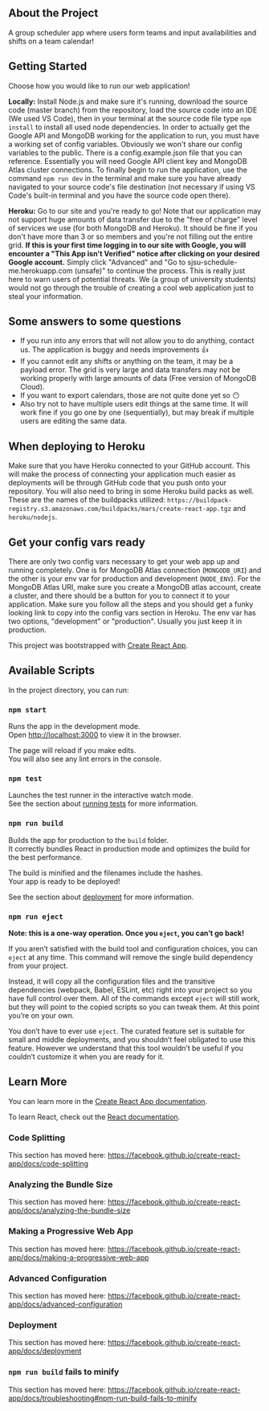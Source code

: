 ## About the Project

A group scheduler app where users form teams and input availabilities and shifts on a team calendar!

## Getting Started

Choose how you would like to run our web application!

<b>Locally:</b> Install Node.js and make sure it's running, download the source code (master branch) from the repository, load the source code into an IDE (We used VS Code), then in your terminal at the source code file type `npm install` to install all used node dependencies. In order to actually get the Google API and MongoDB working for the application to run, you must have a working set of config variables. Obviously we won't share our config variables to the public. There is a config.example.json file that you can reference. Essentially you will need Google API client key and MongoDB Atlas cluster connections. To finally begin to run the application, use the command `npm run dev` in the terminal and make sure you have already navigated to your source code's file destination (not necessary if using VS Code's built-in terminal and you have the source code open there).

<b>Heroku:</b> Go to our site and you're ready to go! Note that our application may not support huge amounts of data transfer due to the "free of charge" level of services we use (for both MongoDB and Heroku). It should be fine if you don't have more than 3 or so members and you're not filling out the entire grid. <b>If this is your first time logging in to our site with Google, you will encounter a "This App isn't Verified" notice after clicking on your desired Google account.</b> Simply click "Advanced" and "Go to sjsu-schedule-me.herokuapp.com (unsafe)" to continue the process. This is really just here to warn users of potential threats. We (a group of university students) would not go through the trouble of creating a cool web application just to steal your information. 

## Some answers to some questions
- If you run into any errors that will not allow you to do anything, contact us. The application is buggy and needs improvements 👍
- If you cannot edit any shifts or anything on the team, it may be a payload error. The grid is very large and data transfers may not be working properly with large amounts of data (Free version of MongoDB Cloud).
- If you want to export calendars, those are not quite done yet so 😶
- Also try not to have multiple users edit things at the same time. It will work fine if you go one by one (sequentially), but may break if multiple users are editing the same data.

## When deploying to Heroku

Make sure that you have Heroku connected to your GitHub account. This will make the process of connecting your application much easier as deployments will be through GitHub code that you push onto your repository. You will also need to bring in some Heroku build packs as well. These are the names of the buildpacks utilized: `https://buildpack-registry.s3.amazonaws.com/buildpacks/mars/create-react-app.tgz` and `heroku/nodejs`.

## Get your config vars ready
There are only two config vars necessary to get your web app up and running completely. One is for MongoDB Atlas connection (`MONGODB_URI`) and the other is your env var for production and development (`NODE_ENV`). For the MongoDB Atlas URI, make sure you create a MongoDB atlas account, create a cluster, and there should be a button for you to connect it to your application. Make sure you follow all the steps and you should get a funky looking link to copy into the config vars section in Heroku. The env var has two options, "development" or "production". Usually you just keep it in production. 
<br />

This project was bootstrapped with [Create React App](https://github.com/facebook/create-react-app).

## Available Scripts

In the project directory, you can run:

### `npm start`

Runs the app in the development mode.<br />
Open [http://localhost:3000](http://localhost:3000) to view it in the browser.

The page will reload if you make edits.<br />
You will also see any lint errors in the console.

### `npm test`

Launches the test runner in the interactive watch mode.<br />
See the section about [running tests](https://facebook.github.io/create-react-app/docs/running-tests) for more information.

### `npm run build`

Builds the app for production to the `build` folder.<br />
It correctly bundles React in production mode and optimizes the build for the best performance.

The build is minified and the filenames include the hashes.<br />
Your app is ready to be deployed!

See the section about [deployment](https://facebook.github.io/create-react-app/docs/deployment) for more information.

### `npm run eject`

**Note: this is a one-way operation. Once you `eject`, you can’t go back!**

If you aren’t satisfied with the build tool and configuration choices, you can `eject` at any time. This command will remove the single build dependency from your project.

Instead, it will copy all the configuration files and the transitive dependencies (webpack, Babel, ESLint, etc) right into your project so you have full control over them. All of the commands except `eject` will still work, but they will point to the copied scripts so you can tweak them. At this point you’re on your own.

You don’t have to ever use `eject`. The curated feature set is suitable for small and middle deployments, and you shouldn’t feel obligated to use this feature. However we understand that this tool wouldn’t be useful if you couldn’t customize it when you are ready for it.

## Learn More

You can learn more in the [Create React App documentation](https://facebook.github.io/create-react-app/docs/getting-started).

To learn React, check out the [React documentation](https://reactjs.org/).

### Code Splitting

This section has moved here: https://facebook.github.io/create-react-app/docs/code-splitting

### Analyzing the Bundle Size

This section has moved here: https://facebook.github.io/create-react-app/docs/analyzing-the-bundle-size

### Making a Progressive Web App

This section has moved here: https://facebook.github.io/create-react-app/docs/making-a-progressive-web-app

### Advanced Configuration

This section has moved here: https://facebook.github.io/create-react-app/docs/advanced-configuration

### Deployment

This section has moved here: https://facebook.github.io/create-react-app/docs/deployment

### `npm run build` fails to minify

This section has moved here: https://facebook.github.io/create-react-app/docs/troubleshooting#npm-run-build-fails-to-minify
